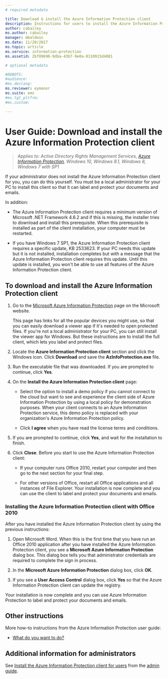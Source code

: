 ```yaml
---
# required metadata

title: Download & install the Azure Information Protection client
description: Instructions for users to install the Azure Information Protection client for Windows, so that you can classify and protect your documents and emails. 
author: cabailey
ms.author: cabailey
manager: mbaldwin
ms.date: 11/20/2017
ms.topic: article
ms.service: information-protection
ms.assetid: 2bf09690-9dba-43b7-9e0a-0110915d4081

# optional metadata

#ROBOTS:
#audience:
#ms.devlang:
ms.reviewer: eymanor
ms.suite: ems
#ms.tgt_pltfrm:
#ms.custom:

---
```


# User Guide: Download and install the Azure Information Protection client

>*Applies to: Active Directory Rights Management Services, [Azure Information Protection](https://azure.microsoft.com/pricing/details/information-protection), Windows 10, Windows 8.1, Windows 8, Windows 7 with SP1*

If your administrator does not install the Azure Information Protection client for you, you can do this yourself. You must be a local administrator for your PC to install this client so that it can label and protect your documents and emails.

In addition:

- The Azure Information Protection client requires a minimum version of Microsoft .NET Framework 4.6.2 and if this is missing, the installer tries to download and install this prerequisite. When this prerequisite is installed as part of the client installation, your computer must be restarted.

- If you have Windows 7 SP1, the Azure Information Protection client requires a specific update, KB 2533623. If your PC needs this update but it is not installed, installation completes but with a message that the Azure Information Protection client requires this update. Until this update is installed, you won't be able to use all features of the Azure Information Protection client. 

## To download and install the Azure Information Protection client    

1.  Go to the [Microsoft Azure Information Protection](https://go.microsoft.com/fwlink/?LinkId=303970) page on the Microsoft website.

    This page has links for all the popular devices you might use, so that you can easily download a viewer app if it's needed to open protected files. If you're not a local administrator for your PC, you can still install the viewer app for Windows. But these instructions are to install the full client, which lets you label and protect files. 

2. Locate the **Azure Information Protection client** section and click the Windows icon. Click **Download** and save the **AzInfoProtection.exe** file.     

3. Run the executable file that was downloaded. If you are prompted to continue, click **Yes**.    

4. On the **Install the Azure Information Protection client** page:     
    - Select the option to install a demo policy if you cannot connect to the cloud but want to see and experience the client side of Azure Information Protection by using a local policy for demonstration purposes. When your client connects to an Azure Information Protection service, this demo policy is replaced with your organization's Azure Information Protection policy.    

    - Click **I agree** when you have read the license terms and conditions.    

5. If you are prompted to continue, click **Yes**, and wait for the installation to finish.    

6. Click **Close**. Before you start to use the Azure Information Protection client:    

    - If your computer runs Office 2010, restart your computer and then go to the next section for your final step.    
        
    - For other versions of Office, restart all Office applications and all instances of File Explorer. Your installation is now complete and you can use the client to label and protect your documents and emails.    

### Installing the Azure Information Protection client with Office 2010    
After you have installed the Azure Information Protection client by using the previous instructions:    

1. Open Microsoft Word. When this is the first time that you have run an Office 2010 application after you have installed the Azure Information Protection client, you see a **Microsoft Azure Information Protection** dialog box. This dialog box tells you that administrator credentials are required to complete the sign in process.

2. In the **Microsoft Azure Information Protection** dialog box, click **OK**.

3. If you see a **User Access Control** dialog box, click **Yes** so that the Azure Information Protection client can update the registry.

Your installation is now complete and you can use Azure Information Protection to label and protect your documents and emails.

## Other instructions    
More how-to instructions from the Azure Information Protection user guide:

- [What do you want to do?](client-user-guide.md#what-do-you-want-to-do)

## Additional information for administrators    
See [Install the Azure Information Protection client for users](client-admin-guide-install.md) from the [admin guide](client-admin-guide.md).
 
  
